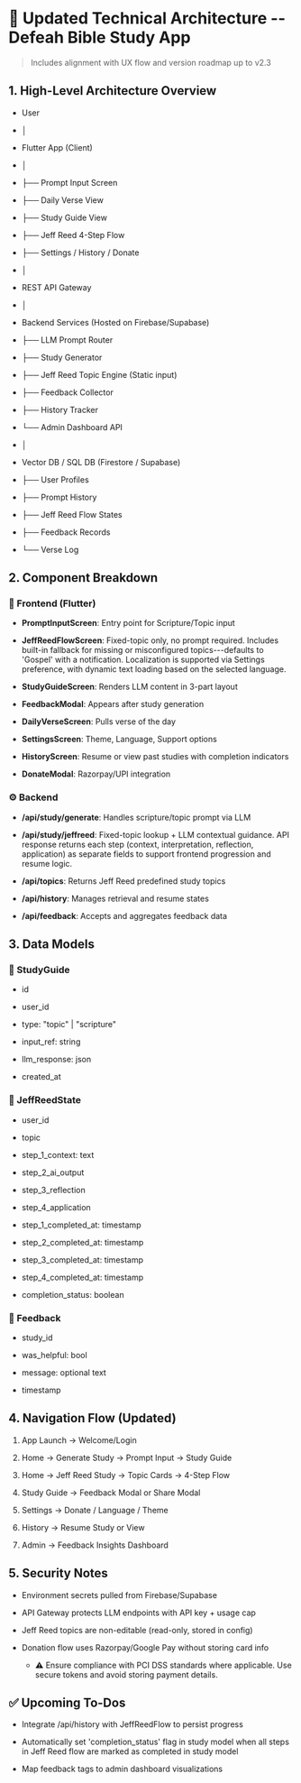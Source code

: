 # **📐 Updated Technical Architecture -- Defeah Bible Study App**

> Includes alignment with UX flow and version roadmap up to v2.3

## **1. High-Level Architecture Overview**

- User

- │

- Flutter App (Client)

- │

- ├── Prompt Input Screen

- ├── Daily Verse View

- ├── Study Guide View

- ├── Jeff Reed 4-Step Flow

- ├── Settings / History / Donate

- │

- REST API Gateway

- │

- Backend Services (Hosted on Firebase/Supabase)

- ├── LLM Prompt Router

- ├── Study Generator

- ├── Jeff Reed Topic Engine (Static input)

- ├── Feedback Collector

- ├── History Tracker

- └── Admin Dashboard API

- │

- Vector DB / SQL DB (Firestore / Supabase)

- ├── User Profiles

- ├── Prompt History

- ├── Jeff Reed Flow States

- ├── Feedback Records

- └── Verse Log

## **2. Component Breakdown**

### **🧩 Frontend (Flutter)**

- **PromptInputScreen**: Entry point for Scripture/Topic input

- **JeffReedFlowScreen**: Fixed-topic only, no prompt required. Includes
  built-in fallback for missing or misconfigured topics---defaults to
  \'Gospel\' with a notification. Localization is supported via Settings
  preference, with dynamic text loading based on the selected language.

- **StudyGuideScreen**: Renders LLM content in 3-part layout

- **FeedbackModal**: Appears after study generation

- **DailyVerseScreen**: Pulls verse of the day

- **SettingsScreen**: Theme, Language, Support options

- **HistoryScreen**: Resume or view past studies with completion
  indicators

- **DonateModal**: Razorpay/UPI integration

### **⚙️ Backend**

- **/api/study/generate**: Handles scripture/topic prompt via LLM

- **/api/study/jeffreed**: Fixed-topic lookup + LLM contextual guidance.
  API response returns each step (context, interpretation, reflection,
  application) as separate fields to support frontend progression and
  resume logic.

- **/api/topics**: Returns Jeff Reed predefined study topics

- **/api/history**: Manages retrieval and resume states

- **/api/feedback**: Accepts and aggregates feedback data

## **3. Data Models**

### **📌 StudyGuide**

- id

- user_id

- type: \"topic\" \| \"scripture\"

- input_ref: string

- llm_response: json

- created_at

### **📌 JeffReedState**

- user_id

- topic

- step_1_context: text

- step_2_ai_output

- step_3_reflection

- step_4_application

- step_1_completed_at: timestamp

- step_2_completed_at: timestamp

- step_3_completed_at: timestamp

- step_4_completed_at: timestamp

- completion_status: boolean

### **📌 Feedback**

- study_id

- was_helpful: bool

- message: optional text

- timestamp

## **4. Navigation Flow (Updated)**

1.  App Launch → Welcome/Login

2.  Home → Generate Study → Prompt Input → Study Guide

3.  Home → Jeff Reed Study → Topic Cards → 4-Step Flow

4.  Study Guide → Feedback Modal or Share Modal

5.  Settings → Donate / Language / Theme

6.  History → Resume Study or View

7.  Admin → Feedback Insights Dashboard

## **5. Security Notes**

- Environment secrets pulled from Firebase/Supabase

- API Gateway protects LLM endpoints with API key + usage cap

- Jeff Reed topics are non-editable (read-only, stored in config)

- Donation flow uses Razorpay/Google Pay without storing card info

  - ⚠️ Ensure compliance with PCI DSS standards where applicable. Use
    secure tokens and avoid storing payment details.

## **✅ Upcoming To-Dos**

- Integrate /api/history with JeffReedFlow to persist progress

- Automatically set \'completion_status\' flag in study model when all
  steps in Jeff Reed flow are marked as completed in study model

- Map feedback tags to admin dashboard visualizations
